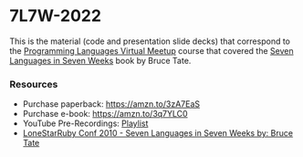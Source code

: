 # 7L7W-2022

This is the material (code and presentation slide decks) that correspond to the [Programming Languages Virtual Meetup](https://www.meetup.com/Programming-Languages-Toronto-Meetup/) course that covered the [Seven Languages in Seven Weeks](https://amzn.to/3zA7EaS) book by Bruce Tate.

### Resources 
* Purchase paperback: https://amzn.to/3zA7EaS
* Purchase e-book: https://amzn.to/3q7YLC0
* YouTube Pre-Recordings: [Playlist](https://www.youtube.com/playlist?list=PLVFrD1dmDdvdv7trr5j9ir7qrFK5K80X0)
* [LoneStarRuby Conf 2010 - Seven Languages in Seven Weeks by: Bruce Tate](https://www.youtube.com/watch?v=jBoU1JpFVIg)
